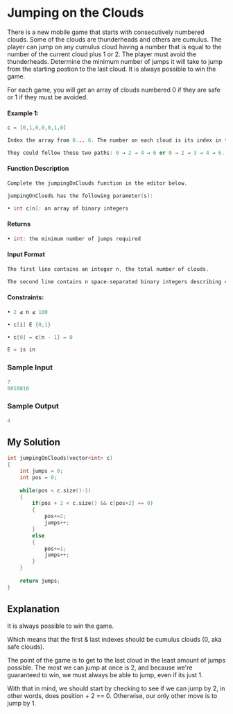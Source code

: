 # Jumping on the Clouds

There is a new mobile game that starts with consecutively numbered clouds. Some of the clouds are thunderheads and others are cumulus. The player can jump on any cumulus cloud having a number that is equal to the number of the current cloud plus 1 or 2. The player must avoid the thunderheads. Determine the minimum number of jumps it will take to jump from the starting postion to the last cloud. It is always possible to win the game.


For each game, you will get an array of clouds numbered 0 if they are safe or 1 if they must be avoided.

#### Example 1:

```c++
c = [0,1,0,0,0,1,0]

Index the array from 0... 6. The number on each cloud is its index in the list so the player must avoid the clouds at indices 1 and 5.

They could follow these two paths: 0 → 2 → 4 → 6 or 0 → 2 → 3 → 4 → 6. The first path takes 3 jumps while the second takes 4. Return 3.
```


#### Function Description

```c++
Complete the jumpingOnClouds function in the editor below.

jumpingOnClouds has the following parameter(s):

• int c[n]: an array of binary integers
```

#### Returns
```c++
• int: the minimum number of jumps required
```

#### Input Format
```c++
The first line contains an integer n, the total number of clouds. 

The second line contains n space-separated binary integers describing clouds c[i] where 0 ≤ i < n.
```

#### Constraints:
```c++
• 2 ≤ n ≤ 100

• c[i] E {0,1}

• c[0] = c[n - 1] = 0

E = is in
```


### Sample Input
```c++
7
0010010
```

### Sample Output
```c++
4
```

## My Solution

```c++
int jumpingOnClouds(vector<int> c)
{
    int jumps = 0;
    int pos = 0;
    
    while(pos < c.size()-1)
    {
        if(pos + 2 < c.size() && c[pos+2] == 0)
        {
            pos+=2;
            jumps++;
        }
        else
        {
            pos+=1;
            jumps++;
        }
    }
    
    return jumps;
}
```

## Explanation

It is always possible to win the game.
 
Which means that the first & last indexes should be cumulus clouds (0, aka safe clouds).

The point of the game is to get to the last cloud in the least amount of jumps possible.
The most we can jump at once is 2, and because we're guaranteed to win, we must always be able to jump, even if its just 1.

With that in mind, we should start by checking to see if we can jump by 2, in other words, does position + 2 == 0. Otherwise, our only other move is to jump by 1.